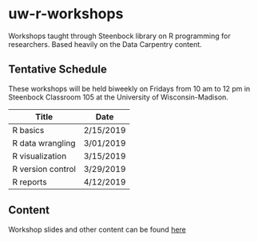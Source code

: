 # uw-r-workshops
Workshops taught through Steenbock library on R programming for researchers. Based heavily on the Data Carpentry content.

## Tentative Schedule
These workshops will be held biweekly on Fridays from 10 am to 12 pm in Steenbock Classroom 105 at the University of Wisconsin-Madison. 

Title | Date
------|-------------------------------
R basics|2/15/2019
R data wrangling|3/01/2019
R visualization|3/15/2019
R version control|3/29/2019
R reports|4/12/2019

## Content
Workshop slides and other content can be found [here](https://researchguides.library.wisc.edu/R)

